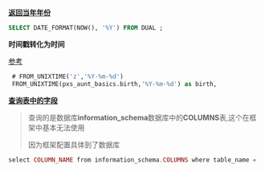 [**返回当年年份**](https://blog.csdn.net/chengmouyu7082/article/details/100910188)

```sql
SELECT DATE_FORMAT(NOW(), '%Y') FROM DUAL ;
```

**时间戳转化为时间**

[参考](https://blog.csdn.net/weixin_34062469/article/details/86361724)

```sql
 # FROM_UNIXTIME('z','%Y-%m-%d')
 FROM_UNIXTIME(pxs_aunt_basics.birth,'%Y-%m-%d') as birth,
```

[**查询表中的字段**](https://blog.csdn.net/Knight_Key/article/details/122565171)

> 查询的是数据库**information_schema**数据库中的**COLUMNS**表,这个在框架中基本无法使用
>
> 因为框架配置具体到了数据库

```php
select COLUMN_NAME from information_schema.COLUMNS where table_name = '具体表名'
```


